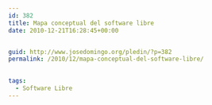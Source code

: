 ```yaml
---
id: 382
title: Mapa conceptual del software libre
date: 2010-12-21T16:28:45+00:00


guid: http://www.josedomingo.org/pledin/?p=382
permalink: /2010/12/mapa-conceptual-del-software-libre/

  
tags:
  - Software Libre
---
```

